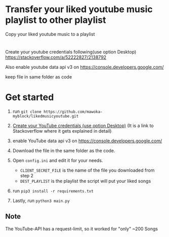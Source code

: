 # Transfer your liked youtube music playlist to other playlist
Copy your liked youtube music to a playlist


#
Create your youtube credentials following(use option Desktop)
https://stackoverflow.com/a/52222827/2138792

Also enable youtube data api v3 on https://console.developers.google.com/

keep file in same folder as code



# Get started
1. run `git clone https://github.com/mawoka-myblock/likedmusicyoutube.git`

2. [Create your YouTube credentials (use option Desktop)](https://stackoverflow.com/a/52222827/2138792) (It is a link to Stackoverflow where it gets explained in detail)

3. enable YouTube data api v3 on https://console.developers.google.com/
4. Download the file in the same folder as the code.

5. Open `config.ini` and edit it for your needs. 
    - `CLIENT_SECRET_FILE` is the name of the file you downloaded from step 2
    - `DEST_PLAYLIST` is the playlist the script will put your liked songs

6. run `pip3 install -r requirements.txt`

7. Lastly, run `python3 main.py`


## Note
The YouTube-API has a request-limit, so it worked for "only" ~200 Songs
